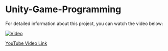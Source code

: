 # Unity-Game-Programming


For detailed information about this project, you can watch the video below:


[![Video](https://img.youtube.com/vi/Y__YyVCfqok/0.jpg)](https://www.youtube.com/watch?v=Y__YyVCfqok)


[YouTube Video Link](https://www.youtube.com/watch?v=Y__YyVCfqok&ab_channel=MelisaDursuno%C4%9Fullar%C4%B1)

